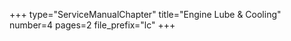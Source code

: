 +++
type="ServiceManualChapter"
title="Engine Lube & Cooling"
number=4
pages=2
file_prefix="lc"
+++
